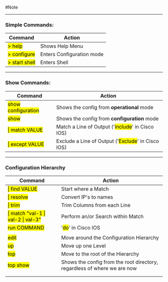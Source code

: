 #Note

---
### Simple Commands:

| Command                                       | Action                    |
| --------------------------------------------- | ------------------------- |
| <mark class="hltr-green">> help</mark>        | Shows Help Menu           |
| <mark class="hltr-green">> configure</mark>   | Enters Configuration mode |
| <mark class="hltr-green">> start shell</mark> | Enters Shell              |

---
### Show Commands:

| Command                                            | Action                                                                            |
| -------------------------------------------------- | --------------------------------------------------------------------------------- |
| <mark class="hltr-green">show configuration</mark> | Shows the config from **operational** mode                                        |
| <mark class="hltr-green">show</mark>               | Shows the config from **configuration** mode                                      |
| <mark class="hltr-green">\| match VALUE</mark>     | Match a Line of Output ('<mark class="hltr-green">include</mark>' in Cisco IOS)   |
| <mark class="hltr-green">\| except VALUE</mark>    | Exclude a Line of Output ('<mark class="hltr-green">Exclude</mark>' in Cisco IOS) |

---
### Configuration Hierarchy

| Command                                                            | Action                                                                   |
| ------------------------------------------------------------------ | ------------------------------------------------------------------------ |
| <mark class="hltr-green">\| find VALUE</mark>                      | Start where a Match                                                      |
| <mark class="hltr-green">\| resolve</mark>                         | Convert IP's to names                                                    |
| <mark class="hltr-green">\| trim</mark>                            | Trim Columns from each Line                                              |
| <mark class="hltr-green">\| match "val-1 \| val-2 \| val-3"</mark> | Perform an/or Search within Match                                        |
| <mark class="hltr-green">run COMMAND</mark>                        | '<mark class="hltr-green">do</mark>' in Cisco IOS                        |
|                                                                    |                                                                          |
| <mark class="hltr-green">edit</mark>                               | Move around the Configuration Hierarchy                                  |
| <mark class="hltr-green">up</mark>                                 | Move up one Level                                                        |
| <mark class="hltr-green">top</mark>                                | Move to the root of the Hierarchy                                        |
| <mark class="hltr-green">top show</mark>                           | Shows the config from the root directory, regardless of where we are now |
|                                                                    |                                                                          |
|                                                                    |                                                                          |
